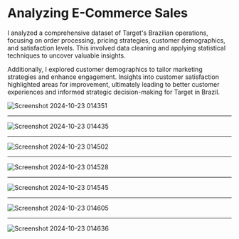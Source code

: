 # Analyzing E-Commerce Sales 


I analyzed a comprehensive dataset of Target's Brazilian operations, focusing on order processing, pricing strategies, customer demographics, and satisfaction levels. This involved data cleaning and applying statistical techniques to uncover valuable insights.

Additionally, I explored customer demographics to tailor marketing strategies and enhance engagement. Insights into customer satisfaction highlighted areas for improvement, ultimately leading to better customer experiences and informed strategic decision-making for Target in Brazil.

![Screenshot 2024-10-23 014351](https://github.com/user-attachments/assets/e3b2df0d-5c33-4191-b775-3d9c6abcf70d)

-----------------------------------------------------------------------------------------------------------------------

![Screenshot 2024-10-23 014435](https://github.com/user-attachments/assets/6de949e1-c131-448c-8b32-d785f4bcc9a4)

------------------------------------------------------------------------------------------------------------------------

![Screenshot 2024-10-23 014502](https://github.com/user-attachments/assets/665fbb99-635f-4be4-8ff4-ea6e83f59e8b)

-------------------------------------------------------------------------------------------------------------------------

![Screenshot 2024-10-23 014528](https://github.com/user-attachments/assets/b22554fc-fabb-43d5-b936-ea4df1b35332)

------------------------------------------------------------------------------------------------------------------------

![Screenshot 2024-10-23 014545](https://github.com/user-attachments/assets/d2ac740f-44e8-433c-bb81-162edc241bee)

------------------------------------------------------------------------------------------------------------------------

![Screenshot 2024-10-23 014605](https://github.com/user-attachments/assets/4af9de08-176a-4b70-ae80-493728f0e1ca)

-------------------------------------------------------------------------------------------------------------------------

![Screenshot 2024-10-23 014636](https://github.com/user-attachments/assets/48814676-2dcd-4e87-827f-8610dc849b6a)
